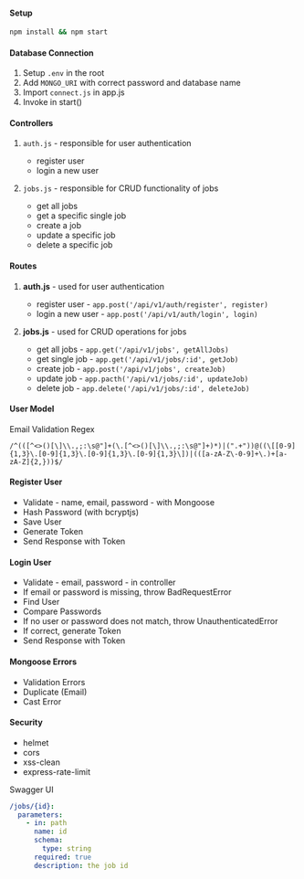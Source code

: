 #### Setup

```bash
npm install && npm start
```

#### Database Connection

1. Setup `.env` in the root
2. Add `MONGO_URI` with correct password and database name
3. Import `connect.js` in app.js
4. Invoke in start()

#### Controllers

1. `auth.js` - responsible for user authentication

   - register user
   - login a new user

2. `jobs.js` - responsible for CRUD functionality of jobs
   - get all jobs
   - get a specific single job
   - create a job
   - update a specific job
   - delete a specific job

#### Routes

1. **auth.js** - used for user authentication

   - register user - `app.post('/api/v1/auth/register', register)`
   - login a new user - `app.post('/api/v1/auth/login', login)`

2. **jobs.js** - used for CRUD operations for jobs
   - get all jobs - `app.get('/api/v1/jobs', getAllJobs)`
   - get single job - `app.get('/api/v1/jobs/:id', getJob)`
   - create job - `app.post('/api/v1/jobs', createJob)`
   - update job - `app.pacth('/api/v1/jobs/:id', updateJob)`
   - delete job - `app.delete('/api/v1/jobs/:id', deleteJob)`

#### User Model

Email Validation Regex

```regex
/^(([^<>()[\]\\.,;:\s@"]+(\.[^<>()[\]\\.,;:\s@"]+)*)|(".+"))@((\[[0-9]{1,3}\.[0-9]{1,3}\.[0-9]{1,3}\.[0-9]{1,3}\])|(([a-zA-Z\-0-9]+\.)+[a-zA-Z]{2,}))$/
```

#### Register User

- Validate - name, email, password - with Mongoose
- Hash Password (with bcryptjs)
- Save User
- Generate Token
- Send Response with Token

#### Login User

- Validate - email, password - in controller
- If email or password is missing, throw BadRequestError
- Find User
- Compare Passwords
- If no user or password does not match, throw UnauthenticatedError
- If correct, generate Token
- Send Response with Token

#### Mongoose Errors

- Validation Errors
- Duplicate (Email)
- Cast Error

#### Security

- helmet
- cors
- xss-clean
- express-rate-limit

Swagger UI

```yaml
/jobs/{id}:
  parameters:
    - in: path
      name: id
      schema:
        type: string
      required: true
      description: the job id
```
